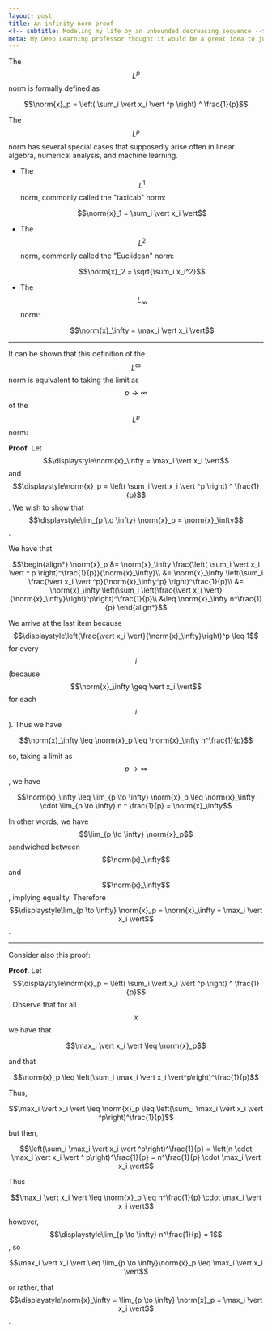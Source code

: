```yaml
---
layout: post
title: An infinity norm proof
<!-- subtitle: Modeling my life by an unbounded decreasing sequence -->
meta: My Deep Learning professor thought it would be a great idea to jump his class with a limit proof of lim p -> infty L_p = L_infty
---
```


$$\newcommand{\norm}[1]{\left\lVert#1\right\rVert}$$

The $$L^p$$ norm is formally defined as

$$\norm{x}_p = \left( \sum_i \vert x_i \vert ^p \right) ^ \frac{1}{p}$$

The $$L^p$$ norm has several special cases that supposedly arise often in linear algebra, numerical analysis, and machine learning.

* The $$L^1$$ norm, commonly called the "taxicab" norm:

  $$\norm{x}_1 = \sum_i \vert x_i \vert$$
* The $$L^2$$ norm, commonly called the "Euclidean" norm:

  $$\norm{x}_2 = \sqrt{\sum_i x_i^2}$$
* The $$L_\infty$$ norm:

  $$\norm{x}_\infty = \max_i \vert x_i \vert$$

---

It can be shown that this definition of the $$L^\infty$$ norm is equivalent to taking the limit as $$p \to \infty$$ of the $$L^p$$ norm:

**Proof.** Let $$\displaystyle\norm{x}_\infty = \max_i \vert x_i \vert$$ and $$\displaystyle\norm{x}_p = \left( \sum_i \vert x_i \vert ^p \right) ^ \frac{1}{p}$$. We wish to show that $$\displaystyle\lim_{p \to \infty} \norm{x}_p = \norm{x}_\infty$$.

We have that

$$\begin{align*}
\norm{x}_p &= \norm{x}_\infty \frac{\left( \sum_i \vert x_i \vert ^ p \right)^\frac{1}{p}}{\norm{x}_\infty}\\
&= \norm{x}_\infty \left(\sum_i \frac{\vert x_i \vert ^p}{\norm{x}_\infty^p} \right)^\frac{1}{p}\\
&= \norm{x}_\infty \left(\sum_i \left(\frac{\vert x_i \vert}{\norm{x}_\infty}\right)^p\right)^\frac{1}{p}\\
&\leq \norm{x}_\infty n^\frac{1}{p}
\end{align*}$$

We arrive at the last item because $$\displaystyle\left(\frac{\vert x_i \vert}{\norm{x}_\infty}\right)^p \leq 1$$ for every $$i$$ (because $$\norm{x}_\infty \geq \vert x_i \vert$$ for each $$i$$). Thus we have

$$\norm{x}_\infty \leq \norm{x}_p \leq \norm{x}_\infty n^\frac{1}{p}$$

so, taking a limit as $$p \to \infty$$, we have

$$\norm{x}_\infty \leq \lim_{p \to \infty} \norm{x}_p \leq \norm{x}_\infty \cdot \lim_{p \to \infty} n ^ \frac{1}{p} = \norm{x}_\infty$$

In other words, we have $$\lim_{p \to \infty} \norm{x}_p$$ sandwiched between $$\norm{x}_\infty$$ and $$\norm{x}_\infty$$, implying equality. Therefore $$\displaystyle\lim_{p \to \infty} \norm{x}_p = \norm{x}_\infty = \max_i \vert x_i \vert$$.

---

Consider also this proof:

**Proof.** Let $$\displaystyle\norm{x}_p = \left( \sum_i \vert x_i \vert ^p \right) ^ \frac{1}{p}$$. Observe that for all $$x$$ we have that

$$\max_i \vert x_i \vert \leq \norm{x}_p$$

and that

$$\norm{x}_p \leq \left(\sum_i \max_i \vert x_i \vert^p\right)^\frac{1}{p}$$

Thus,

$$\max_i \vert x_i \vert \leq \norm{x}_p \leq \left(\sum_i \max_i \vert x_i \vert ^p\right)^\frac{1}{p}$$

but then,

$$\left(\sum_i \max_i \vert x_i \vert ^p\right)^\frac{1}{p} = \left(n \cdot \max_i \vert x_i \vert ^ p\right)^\frac{1}{p} = n^\frac{1}{p} \cdot \max_i \vert x_i \vert$$

Thus

$$\max_i \vert x_i \vert \leq \norm{x}_p \leq n^\frac{1}{p} \cdot \max_i \vert x_i \vert$$

however, $$\displaystyle\lim_{p \to \infty} n^\frac{1}{p} = 1$$, so

$$\max_i \vert x_i \vert \leq \lim_{p \to \infty}\norm{x}_p \leq \max_i \vert x_i \vert$$

or rather, that $$\displaystyle\norm{x}_\infty = \lim_{p \to \infty} \norm{x}_p = \max_i \vert x_i \vert$$.
